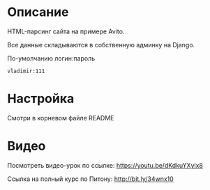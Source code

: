 Описание
========

HTML-парсинг сайта на примере Avito.

Все данные складываются в собственную админку на Django.

По-умолчанию логин:пароль
```
vladimir:111
```

Настройка
=========

Смотри в корневом файле README


Видео
=====

Посмотреть видео-урок по ссылке: https://youtu.be/dKdkuYXylx8

Ссылка на полный курс по Питону: http://bit.ly/34wnx10
